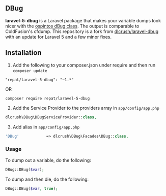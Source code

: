 ## DBug

**laravel-5-dbug** is a Laravel package that makes your variable dumps look nicer with the [ospintos dBug class](https://github.com/ospinto/dbug). The output is comparable to ColdFusion's cfdump. This repository is a fork from [dlcrush/laravel-dbug](https://github.com/dlcrush/laravel-dbug) with an update for Laravel 5 and a few minor fixes.

## Installation

1. Add the following to your composer.json under require and then run `composer update`

`"repat/laravel-5-dbug": "~1.*"`

OR 

`composer require repat/laravel-5-dbug`


2. Add the Service Provider to the providers array in `app/config/app.php`

```php
dlcrush\DBug\DBugServiceProvider::class,
```

3. Add alias in `app/config/app.php`

```php
'DBug'			  => dlcrush\DBug\Facades\DBug::class,
```

### Usage

To dump out a variable, do the following:

```php
DBug::DBug($var);
```

To dump and then die, do the following:

```php
DBug::DBug($var, true);
```
